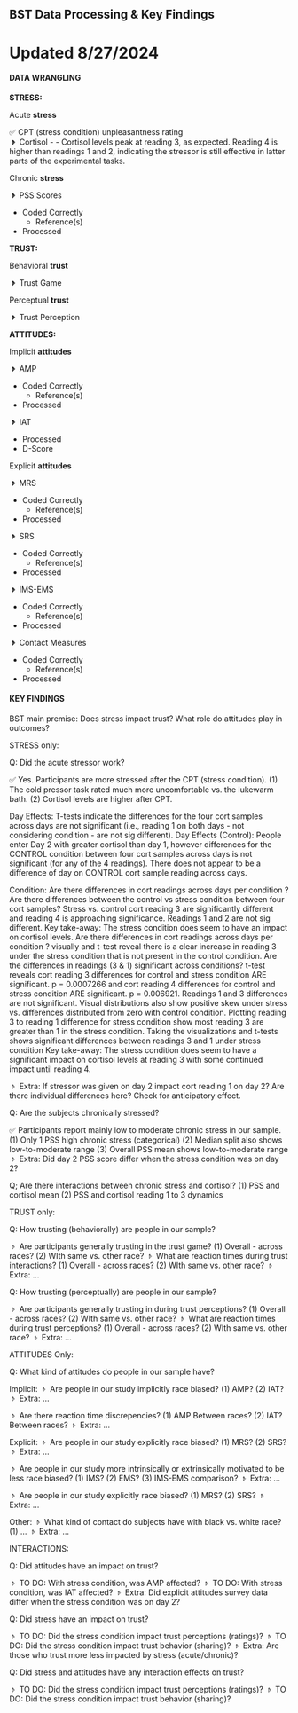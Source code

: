 ## BST Data Processing & Key Findings ####

# Updated 8/27/2024


#### DATA WRANGLING ####

**STRESS:** 

Acute **stress**

✅ CPT (stress condition) unpleasantness rating  
**𝤿**  Cortisol - - Cortisol levels peak at reading 3, as expected. Reading 4 is higher than readings 1 and 2, indicating the stressor is still effective in latter parts of the experimental tasks.

Chronic **stress**

**𝤿**  PSS Scores

* Coded Correctly  
  * Reference(s)  
* Processed

**TRUST:** 

Behavioral **trust**

**𝤿** Trust Game

Perceptual **trust**

**𝤿** Trust Perception

**ATTITUDES:** 

Implicit **attitudes**

**𝤿** AMP

* Coded Correctly  
  * Reference(s)  
* Processed

**𝤿** IAT

* Processed  
* D-Score

Explicit **attitudes**

**𝤿** MRS

* Coded Correctly  
  * Reference(s)  
* Processed

**𝤿** SRS

* Coded Correctly  
  * Reference(s)  
* Processed

**𝤿** IMS-EMS

* Coded Correctly  
  * Reference(s)  
* Processed

**𝤿** Contact Measures

* Coded Correctly  
  * Reference(s)  
* Processed


#### KEY FINDINGS ####


BST main premise: Does stress impact trust?  What role do attitudes play in outcomes?

STRESS only: 

Q: Did the acute stressor work? 

✅ Yes. Participants are more stressed after the CPT (stress condition).
(1) The cold pressor task rated much more uncomfortable vs. the lukewarm bath.
(2) Cortisol levels are higher after CPT.

Day Effects:
    T-tests indicate the differences for the four cort samples across days are not significant (i.e., reading 1 on both days - not considering condition - are not sig different).
    Day Effects (Control): People enter Day 2 with greater cortisol than day 1, however differences for the CONTROL condition between four cort samples across days is not significant (for any of the 4 readings). There does not appear to be a difference of day on CONTROL cort sample reading across days.

Condition: 
  Are there differences in cort readings across days per condition ? Are there differences between the control vs stress condition between four cort samples?  Stress vs. control cort reading 3 are significantly different and reading 4 is approaching significance.  Readings 1 and 2 are not sig different. Key take-away:  The stress condition does seem to have an impact on cortisol levels.
  Are there differences in cort readings across days per condition ? visually and t-test reveal there is a clear increase in reading 3 under the stress condition that is not present in the control condition.
  Are the differences in readings (3 & 1) significant across conditions? t-test reveals cort reading 3 differences for control and stress condition ARE significant. p = 0.0007266 and cort reading 4 differences for control and stress condition ARE significant. p = 0.006921. Readings 1 and 3 differences are not significant. Visual distributions also show positive skew under stress vs. differences distributed from zero with control condition. Plotting reading 3 to reading 1 difference for stress condition show most reading 3 are greater than 1 in the stress condition.
  Taking the visualizations and t-tests shows significant differences between readings 3 and 1 under stress condition
Key take-away: The stress condition does seem to have a significant impact on cortisol levels at reading 3 with some continued impact until reading 4.

𝤿 Extra: If stressor was given on day 2 impact cort reading 1 on day 2?  Are there individual differences here?  Check for anticipatory effect.

Q: Are the subjects chronically stressed? 

✅ Participants report mainly low to moderate chronic stress in our sample.
(1) Only 1 PSS high chronic stress (categorical)
(2) Median split also shows low-to-moderate range
(3) Overall PSS mean shows low-to-moderate range
𝤿 Extra: Did day 2 PSS score differ when the stress condition was on day 2?

Q; Are there interactions between chronic stress and cortisol?
(1) PSS and cortisol mean
(2) PSS and cortisol reading 1 to 3 dynamics



TRUST only: 

Q: How trusting (behaviorally) are people in our sample? 

𝤿 Are participants generally trusting in the trust game?
(1) Overall - across races?
(2) WIth same vs. other race?
𝤿 What are reaction times during trust interactions?
(1) Overall - across races?
(2) WIth same vs. other race?
𝤿 Extra: …

Q: How trusting (perceptually) are people in our sample? 

𝤿 Are participants generally trusting in during trust perceptions?
(1) Overall - across races?
(2) WIth same vs. other race?
𝤿 What are reaction times during trust perceptions?
(1) Overall - across races?
(2) WIth same vs. other race?
𝤿 Extra: …


ATTITUDES Only: 

Q: What kind of attitudes do people in our sample have? 

Implicit:
𝤿 Are people in our study implicitly race biased?
(1) AMP?
(2) IAT?
𝤿 Extra: …

𝤿 Are there reaction time discrepencies?
(1) AMP
Between races?
(2) IAT?
Between races?
𝤿 Extra: …

Explicit:
𝤿 Are people in our study explicitly race biased?
(1) MRS?
(2) SRS?
𝤿 Extra: …

𝤿 Are people in our study more intrinsically or extrinsically motivated to be less race biased?
(1) IMS?
(2) EMS?
(3) IMS-EMS comparison?
𝤿 Extra: …

𝤿 Are people in our study explicitly race biased?
(1) MRS?
(2) SRS?
𝤿 Extra: …

Other:
𝤿 What kind of contact do subjects have with black vs. white race?
(1) …
𝤿 Extra: …


INTERACTIONS: 


Q: Did attitudes have an impact on trust?

𝤿 TO DO: With stress condition, was AMP affected? 
𝤿 TO DO: With stress condition, was IAT affected?
𝤿 Extra: Did explicit attitudes survey data differ when the stress condition was on day 2?


Q: Did stress have an impact on trust?

𝤿 TO DO: Did the stress condition impact trust perceptions (ratings)?
𝤿 TO DO: Did the stress condition impact trust behavior (sharing)?
𝤿 Extra: Are those who trust more less impacted by stress (acute/chronic)?


Q: Did stress and attitudes have any interaction effects on trust?

𝤿 TO DO: Did the stress condition impact trust perceptions (ratings)?
𝤿 TO DO: Did the stress condition impact trust behavior (sharing)?




